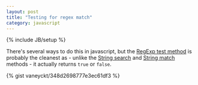 ```yaml
---
layout: post
title: "Testing for regex match"
category: javascript
---
```

{% include JB/setup %}

There's several ways to do this in javascript, but the [RegExp test method](https://developer.mozilla.org/en-US/docs/Web/JavaScript/Reference/Global_Objects/RegExp/test) is probably the cleanest as - unlike the [String search](https://developer.mozilla.org/en-US/docs/Web/JavaScript/Reference/Global_Objects/String/search) and [String match](https://developer.mozilla.org/en-US/docs/Web/JavaScript/Reference/Global_Objects/String/match) methods - it actually returns `true` or `false`.

{% gist vaneyckt/348d2698777e3ec61df3 %}

